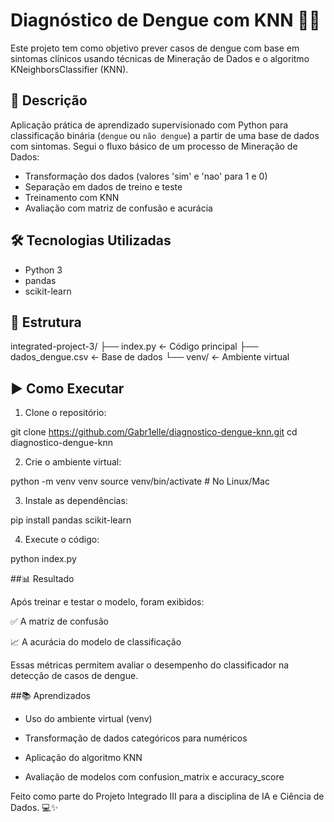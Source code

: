 # Diagnóstico de Dengue com KNN 🦟🧠

Este projeto tem como objetivo prever casos de dengue com base em sintomas clínicos usando técnicas de Mineração de Dados e o algoritmo KNeighborsClassifier (KNN).

## 📌 Descrição

Aplicação prática de aprendizado supervisionado com Python para classificação binária (`dengue` ou `não dengue`) a partir de uma base de dados com sintomas. Segui o fluxo básico de um processo de Mineração de Dados:

- Transformação dos dados (valores 'sim' e 'nao' para 1 e 0)
- Separação em dados de treino e teste
- Treinamento com KNN
- Avaliação com matriz de confusão e acurácia

## 🛠 Tecnologias Utilizadas

- Python 3
- pandas
- scikit-learn

## 📂 Estrutura

integrated-project-3/
├── index.py ← Código principal
├── dados_dengue.csv ← Base de dados
└── venv/ ← Ambiente virtual


## ▶️ Como Executar

1. Clone o repositório:
   
git clone https://github.com/Gabr1elle/diagnostico-dengue-knn.git
cd diagnostico-dengue-knn

2. Crie o ambiente virtual:
   
python -m venv venv
source venv/bin/activate  # No Linux/Mac

3. Instale as dependências:

pip install pandas scikit-learn

4. Execute o código:

python index.py

##📊 Resultado

Após treinar e testar o modelo, foram exibidos:

✅ A matriz de confusão

📈 A acurácia do modelo de classificação

Essas métricas permitem avaliar o desempenho do classificador na detecção de casos de dengue.

##📚 Aprendizados

- Uso do ambiente virtual (venv)

- Transformação de dados categóricos para numéricos

- Aplicação do algoritmo KNN

- Avaliação de modelos com confusion_matrix e accuracy_score

Feito como parte do Projeto Integrado III para a disciplina de IA e Ciência de Dados. 💻✨

